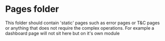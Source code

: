 # Pages folder

This folder should contain 'static' pages such as error pages or T&C pages or anything that does not require the complex operations. For example a dashboard page will not sit here but on it's own module
